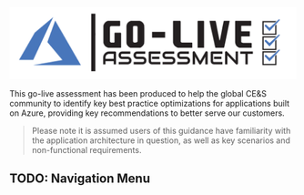 [![Go-Live Assessment](./templates/media/golive-icon.png "Go-Live Assessment")](#)

This go-live assessment has been produced to help the global CE&S community to identify key best practice optimizations for applications built on Azure, providing key recommendations to better serve our customers.
 
> Please note it is assumed users of this guidance have familiarity with the application architecture in question, as well as key scenarios and non-functional requirements.

## TODO: Navigation Menu
